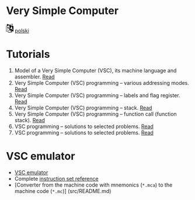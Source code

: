 # Very Simple Computer

[![Selct language](../icon20x24px-exported-transparent.png)](../README.md)
[polski](../../pl/README.md)

# Tutorials

1. Model of a Very Simple Computer (VSC), its machine language and assembler. [Read](tutorial_01.md)
2. Very Simple Computer (VSC) programming – various addressing modes. [Read](tutorial_02.md)
3. Very Simple Computer (VSC) programming – labels and flag register. [Read](tutorial_03.md)
4. Very Simple Computer (VSC) programming – stack. [Read](tutorial_04.md)
5. Very Simple Computer (VSC) programming – function call (function stack). [Read](tutorial_04_extended.md)
6. VSC programming – solutions to selected problems. [Read](tutorial_05.md)
7. VSC programming – solutions to selected problems. [Read](tutorial_06.md)

# VSC emulator

- [VSC emulator](src/README.md)
- Complete [instruction set reference](src/instruction_set.md)
- [Converter from the machine code with mnemonics (`*.mca`) to the machine code (`*.mc`)] (src/README.md)